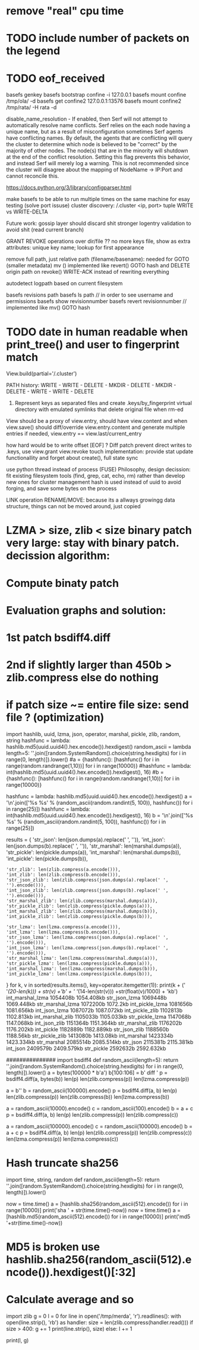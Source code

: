 # remove "real" cpu time
# TODO include number of packets on the legend
# TODO eof_received

basefs genkey
basefs bootstrap confine -i 127.0.0.1
basefs mount confine /tmp/ola/ -d
basefs get confine2 127.0.0.1:13576
basefs mount confine2 /tmp/rata/ -H rata -d


disable_name_resolution - If enabled, then Serf will not attempt to automatically resolve name conflicts. Serf relies on the each node having a unique name, but as a result of misconfiguration sometimes Serf agents have conflicting names. By default, the agents that are conflicting will query the cluster to determine which node is believed to be "correct" by the majority of other nodes. The node(s) that are in the minority will shutdown at the end of the conflict resolution. Setting this flag prevents this behavior, and instead Serf will merely log a warning. This is not recommended since the cluster will disagree about the mapping of NodeName -> IP:Port and cannot reconcile this.





https://docs.python.org/3/library/configparser.html

make basefs to be able to run multiple times on the same machine for esay testing (solve port issuse)
cluster discovery: /.cluster <ip, port> tuple
WRITE vs WRITE-DELTA


Future work: gossip layer should discard shit
stronger logentry validation to avoid shit (read current branch)

GRANT REVOKE operations over dir/file ?? no more keys file, show as extra attributes: unique key name; lookup for first appearance

remove full path, just relative path (filename/basename): needed for GOTO  (smaller metadata)
mv () implemented like revert() GOTO hash and DELETE origin path
on revoke() WRITE-ACK instead of rewriting everything

autodetect logpath based on current filesystem

basefs revisions path
basefs ls path // in order to see username and permissions 
basefs show revisionnumber
basefs revert revisionnumber // implemented like mv() GOTO hash 
# TODO date in human readable when print_tree() and user to fingerprint match

View.build(partial='/.cluster')

PATH history: WRITE - WRITE - DELETE - MKDIR - DELETE - MKDIR - DELETE - WRITE - WRITE - DELETE


1. Represent keys as separated files and create .keys/by_fingerprint virtual directory with emulated symlinks that delete original file when rm-ed

View should be a proxy of view.entry, should have view.content and when view.save() should diff/override view.entry.content and generate multiple entries if needed, view.entry == view.last/current_entry

how hard would be to write offset [EOF] ? Diff patch 
prevent direct writes to .keys, use view.grant view.revoke
touch implementation: provide stat update functionallity and forget about create(), 
full state sync

use python thread instead of process (FUSE)
Philosophy, design decission: fit existing filesystem tools (find, grep, cat, echo, rm) rather than develop new ones for cluster management
hash is used instead of uuid to avoid forging, and save some bytes on the process

LINK operation
RENAME/MOVE: because its a allways growingg data structure, things can not be moved around, just copied


# LZMA > size, zlib < size binary patch very large: stay with binary patch. decission algorithm:
# Compute binaty patch
# Evaluation graphs and solution:
#   1st patch bsdiff4.diff
#   2nd if slightly larger than 450b > zlib.compress else do nothing 
#   if patch size ~= entire file size: send file ? (optimization)


import hashlib, uuid, lzma, json, operator, marshal, pickle, zlib, random, string
hashfunc = lambda: hashlib.md5(uuid.uuid4().hex.encode()).hexdigest()
random_ascii = lambda length=5: ''.join([random.SystemRandom().choice(string.hexdigits) for i in range(0, length)]).lower()
#a = {hashfunc(): [hashfunc() for i in range(random.randrange(1,10))] for i in range(10000)}
#hashfunc = lambda: int(hashlib.md5(uuid.uuid4().hex.encode()).hexdigest(), 16)
#b = {hashfunc(): [hashfunc() for i in range(random.randrange(1,10))] for i in range(10000)}

hashfunc = lambda: hashlib.md5(uuid.uuid4().hex.encode()).hexdigest()
a = '\n'.join(['%s %s' % (random_ascii(random.randint(5, 100)), hashfunc()) for i in range(25)])
hashfunc = lambda: int(hashlib.md5(uuid.uuid4().hex.encode()).hexdigest(), 16)
b = '\n'.join(['%s %s' % (random_ascii(random.randint(5, 100)), hashfunc()) for i in range(25)])

results = {
    'str_json': len(json.dumps(a).replace(' ', '')),
    'int_json': len(json.dumps(b).replace(' ', '')),
    'str_marshal': len(marshal.dumps(a)),
    'str_pickle': len(pickle.dumps(a)),
    'int_marshal': len(marshal.dumps(b)),
    'int_pickle': len(pickle.dumps(b)),
    
    'str_zlib': len(zlib.compress(a.encode())),
    'int_zlib': len(zlib.compress(b.encode())),
    'str_json_zlib': len(zlib.compress(json.dumps(a).replace(' ', '').encode())),
    'int_json_zlib': len(zlib.compress(json.dumps(b).replace(' ', '').encode())),
    'str_marshal_zlib': len(zlib.compress(marshal.dumps(a))),
    'str_pickle_zlib': len(zlib.compress(pickle.dumps(a))),
    'int_marshal_zlib': len(zlib.compress(marshal.dumps(b))),
    'int_pickle_zlib': len(zlib.compress(pickle.dumps(b))),
    
    'str_lzma': len(lzma.compress(a.encode())),
    'int_lzma': len(lzma.compress(b.encode())),
    'str_json_lzma': len(lzma.compress(json.dumps(a).replace(' ', '').encode())),
    'int_json_lzma': len(lzma.compress(json.dumps(b).replace(' ', '').encode())),
    'str_marshal_lzma': len(lzma.compress(marshal.dumps(a))),
    'str_pickle_lzma': len(lzma.compress(pickle.dumps(a))),
    'int_marshal_lzma': len(lzma.compress(marshal.dumps(b))),
    'int_pickle_lzma': len(lzma.compress(pickle.dumps(b))),
    
}
for k, v in sorted(results.items(), key=operator.itemgetter(1)):
    print(k + (' '*(20-len(k))) + str(v) +'b' + ' '*(14-len(str(v))) +str(float(v)/1000) + 'kb')
int_marshal_lzma    1054408b       1054.408kb
str_json_lzma       1069448b       1069.448kb
str_marshal_lzma    1072200b       1072.2kb
int_pickle_lzma     1081656b       1081.656kb
int_json_lzma       1087072b       1087.072kb
int_pickle_zlib     1102813b       1102.813kb
int_marshal_zlib    1105033b       1105.033kb
str_pickle_lzma     1147068b       1147.068kb
int_json_zlib       1151364b       1151.364kb
str_marshal_zlib    1176202b       1176.202kb
int_pickle          1182889b       1182.889kb
str_json_zlib       1188560b       1188.56kb
str_pickle_zlib     1413080b       1413.08kb
int_marshal         1423334b       1423.334kb
str_marshal         2085514b       2085.514kb
str_json            2115381b       2115.381kb
int_json            2409579b       2409.579kb
str_pickle          2592632b       2592.632kb

###############
import bsdiff4
def random_ascii(length=5):
    return ''.join([random.SystemRandom().choice(string.hexdigits) for i in range(0, length)]).lower()
a = bytes(100000 * b'a')
b[100:106] = b' diff '
p = bsdiff4.diff(a, bytes(b))
len(p)
len(zlib.compress(p))
len(lzma.compress(p))

a = b''
b = random_ascii(100000).encode()
p = bsdiff4.diff(a, b)
len(p)
len(zlib.compress(p))
len(zlib.compress(b))
len(lzma.compress(b))



a = random_ascii(10000).encode()
c = random_ascii(100).encode()
b = a + c 
p = bsdiff4.diff(a, b)
len(p)
len(zlib.compress(p))
len(zlib.compress(c))

a = random_ascii(100000).encode()
c = random_ascii(100000).encode()
b = a + c 
p = bsdiff4.diff(a, b)
len(p)
len(zlib.compress(p))
len(zlib.compress(c))
len(lzma.compress(p))
len(lzma.compress(c))




# Hash truncate sha256
import time, string, random
def random_ascii(length=5):
    return ''.join([random.SystemRandom().choice(string.hexdigits) for i in range(0, length)]).lower()

now = time.time()
a = [hashlib.sha256(random_ascii(512).encode()) for i in range(10000)]
print('sha ' + str(time.time()-now))
now = time.time()
a = [hashlib.md5(random_ascii(512).encode()) for i in range(10000)]
print('md5 '+str(time.time()-now))

# MD5 is broken use hashlib.sha256(random_ascii(512).encode()).hexdigest()[:32]


# Calculate average and so
import zlib
g = 0
l = 0
for line in open('/tmp/merda', 'r').readlines():
 with open(line.strip(), 'rb') as handler:
  size = len(zlib.compress(handler.read()))
  if size > 400:
    g += 1
    print(line.strip(), size)
  else:
    l += 1


print(l, g)


